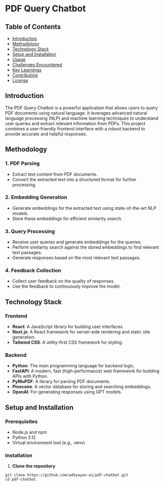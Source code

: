 # PDF Query Chatbot

## Table of Contents

- [Introduction](#introduction)
- [Methodology](#methodology)
- [Technology Stack](#technology-stack)
- [Setup and Installation](#setup-and-installation)
- [Usage](#usage)
- [Challenges Encountered](#challenges-encountered)
- [Key Learnings](#key-learnings)
- [Contributing](#contributing)
- [License](#license)

## Introduction

The PDF Query Chatbot is a powerful application that allows users to query PDF documents using natural language. It leverages advanced natural language processing (NLP) and machine learning techniques to understand user queries and extract relevant information from PDFs. This project combines a user-friendly frontend interface with a robust backend to provide accurate and helpful responses.

## Methodology

### 1. PDF Parsing
- Extract text content from PDF documents.
- Convert the extracted text into a structured format for further processing.

### 2. Embedding Generation
- Generate embeddings for the extracted text using state-of-the-art NLP models.
- Store these embeddings for efficient similarity search.

### 3. Query Processing
- Receive user queries and generate embeddings for the queries.
- Perform similarity search against the stored embeddings to find relevant text passages.
- Generate responses based on the most relevant text passages.

### 4. Feedback Collection
- Collect user feedback on the quality of responses.
- Use the feedback to continuously improve the model.

## Technology Stack

### Frontend
- **React**: A JavaScript library for building user interfaces.
- **Next.js**: A React framework for server-side rendering and static site generation.
- **Tailwind CSS**: A utility-first CSS framework for styling.

### Backend
- **Python**: The main programming language for backend logic.
- **FastAPI**: A modern, fast (high-performance) web framework for building APIs with Python.
- **PyMuPDF**: A library for parsing PDF documents.
- **Pinecone**: A vector database for storing and searching embeddings.
- **OpenAI**: For generating responses using GPT models.

## Setup and Installation

### Prerequisites

- Node.js and npm
- Python 3.12
- Virtual environment tool (e.g., venv)

### Installation

1. **Clone the repository**

```
git clone https://github.com/adhyayan-ai/pdf-chatbot.git
cd pdf-chatbot
```

